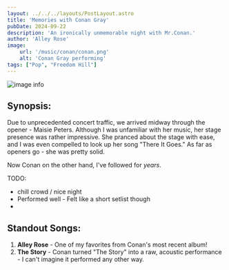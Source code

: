 ```yaml
---
layout: ../../../layouts/PostLayout.astro
title: 'Memories with Conan Gray'
pubDate: 2024-09-22
description: 'An ironically unmemorable night with Mr.Conan.'
author: 'Alley Rose'
image:
    url: '/music/conan/conan.png'
    alt: 'Conan Gray performing'
tags: ["Pop", "Freedom Hill"]
---
```

![image info](/music/conan/conan.png)

## Synopsis:

Due to unprecedented concert traffic, we arrived midway through the opener - Maisie Peters. Although I was unfamiliar with her music, her stage presence was rather impressive. She pranced about the stage with ease, and I was even compelled to look up her song "There It Goes." As far as openers go - she was pretty solid. 

Now Conan on the other hand, I've followed for _years_. 

TODO: 
* chill crowd / nice night
* Performed well - Felt like a short setlist though 
* 

## Standout Songs:
1. **Alley Rose** - One of my favorites from Conan's most recent album!
2. **The Story** - Conan turned "The Story" into a raw, acoustic performance - I can't imagine it performed any other way. 
